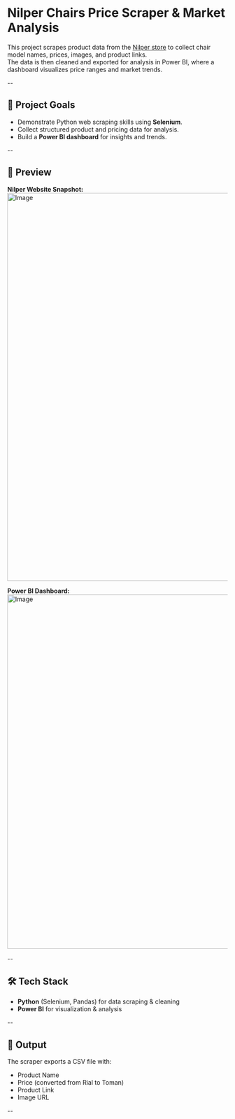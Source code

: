 # Nilper Chairs Price Scraper & Market Analysis

This project scrapes product data from the [Nilper store](https://store.nilper.ir/) to collect chair model names, prices, images, and product links.  
The data is then cleaned and exported for analysis in Power BI, where a dashboard visualizes price ranges and market trends.

--

## 🔹 Project Goals
- Demonstrate Python web scraping skills using **Selenium**.  
- Collect structured product and pricing data for analysis.  
- Build a **Power BI dashboard** for insights and trends.

--

## 📸 Preview

**Nilper Website Snapshot:**  
<img width="1387" height="887" alt="Image" src="https://github.com/user-attachments/assets/2cd540d5-10eb-4599-a94b-6b9a7b5da3f5" /> 

**Power BI Dashboard:**  
<img width="832" height="810" alt="Image" src="https://github.com/user-attachments/assets/6f4f237e-31df-476f-b3ef-cd60efe81a12" />

--

## 🛠️ Tech Stack
- **Python** (Selenium, Pandas) for data scraping & cleaning  
- **Power BI** for visualization & analysis  

--

## 📂 Output
The scraper exports a CSV file with:
- Product Name  
- Price (converted from Rial to Toman)  
- Product Link  
- Image URL  

--

